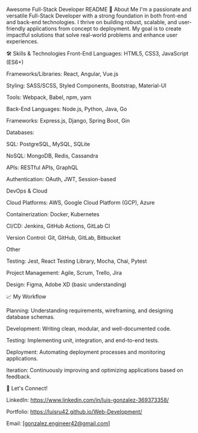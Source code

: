 Awesome Full-Stack Developer README
🚀 About Me
I'm a passionate and versatile Full-Stack Developer with a strong foundation in both front-end and back-end technologies. I thrive on building robust, scalable, and user-friendly applications from concept to deployment. My goal is to create impactful solutions that solve real-world problems and enhance user experiences.

🛠️ Skills & Technologies
Front-End
Languages: HTML5, CSS3, JavaScript (ES6+)

Frameworks/Libraries: React, Angular, Vue.js

Styling: SASS/SCSS, Styled Components, Bootstrap, Material-UI

Tools: Webpack, Babel, npm, yarn

Back-End
Languages: Node.js, Python, Java, Go

Frameworks: Express.js, Django, Spring Boot, Gin

Databases:

SQL: PostgreSQL, MySQL, SQLite

NoSQL: MongoDB, Redis, Cassandra

APIs: RESTful APIs, GraphQL

Authentication: OAuth, JWT, Session-based

DevOps & Cloud

Cloud Platforms: AWS, Google Cloud Platform (GCP), Azure

Containerization: Docker, Kubernetes

CI/CD: Jenkins, GitHub Actions, GitLab CI

Version Control: Git, GitHub, GitLab, Bitbucket

Other

Testing: Jest, React Testing Library, Mocha, Chai, Pytest

Project Management: Agile, Scrum, Trello, Jira

Design: Figma, Adobe XD (basic understanding)


📈 My Workflow

Planning: Understanding requirements, wireframing, and designing database schemas.

Development: Writing clean, modular, and well-documented code.

Testing: Implementing unit, integration, and end-to-end tests.

Deployment: Automating deployment processes and monitoring applications.

Iteration: Continuously improving and optimizing applications based on feedback.

🤝 Let's Connect!

LinkedIn: https://www.linkedin.com/in/luis-gonzalez-369373358/

Portfolio: https://luisru42.github.io/Web-Development/

Email: [gonzalez.engineer42@gmail.com]
